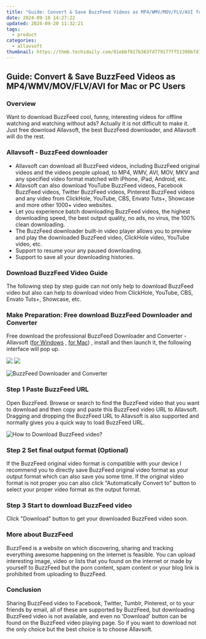 ```yaml
---
title: "Guide: Convert & Save BuzzFeed Videos as MP4/WMV/MOV/FLV/AVI for Mac or PC Users"
date: 2024-09-18 14:27:22
updated: 2024-09-20 11:32:21
tags:
  - product
categories:
  - allavsoft
thumbnail: https://thmb.techidaily.com/81ebbf817b363fd779177ff51390b7d133960a10883de886d722f86edd02f3d2.jpg
---
```


## Guide: Convert & Save BuzzFeed Videos as MP4/WMV/MOV/FLV/AVI for Mac or PC Users

### Overview

Want to download BuzzFeed cool, funny, interesting videos for offline watching and watching without ads? Actually it is not difficult to make it. Just free download Allavsoft, the best BuzzFeed downloader, and Allavsoft will do the rest.

### Allavsoft - BuzzFeed downloader

* Allavsoft can download all BuzzFeed videos, including BuzzFeed original videos and the videos people upload, to MP4, WMV, AVI, MOV, MKV and any specified video format matched with iPhone, iPad, Android, etc.
* Allavsoft can also download YouTube BuzzFeed videos, Facebook BuzzFeed videos, Twitter BuzzFeed videos, Pinterest BuzzFeed videos and any video from ClickHole, YouTube, CBS, Envato Tuts+, Showcase and more other 1000+ video websites.
* Let you experience batch downloading BuzzFeed videos, the highest downloading speed, the best output quality, no ads, no virus, the 100% clean downloading.
* The BuzzFeed downloader built-in video player allows you to preview and play the downloaded BuzzFeed video, ClickHole video, YouTube video, etc.
* Support to resume your any paused downloading.
* Support to save all your downloading histories.

### Download BuzzFeed Video Guide

The following step by step guide can not only help to download BuzzFeed video but also can help to download video from ClickHole, YouTube, CBS, Envato Tuts+, Showcase, etc.

### Make Preparation: Free download BuzzFeed Downloader and Converter

Free download the professional BuzzFeed Downloader and Converter - Allavsoft ([for Windows](https://tools.techidaily.com/allavsoft/products/) , [for Mac](https://tools.techidaily.com/allavsoft/products/)) , install and then launch it, the following interface will pop up.

[![](https://www.allavsoft.com/how-to/../images/how-to/free-download-win.jpg)](https://tools.techidaily.com/allavsoft/products/) [![](https://www.allavsoft.com/how-to/../images/how-to/free-download-mac.jpg)](https://tools.techidaily.com/allavsoft/products/)

![BuzzFeed Downloader and Converter](https://www.allavsoft.com/how-to/../images/allavsoft/screen-shot-600.jpg)

### Step 1 Paste BuzzFeed URL

Open BuzzFeed. Browse or search to find the BuzzFeed video that you want to download and then copy and paste this BuzzFeed video URL to Allavsoft. Dragging and dropping the BuzzFeed URL to Allavsoft is also supported and normally gives you a quick way to load BuzzFeed URL.

![How to Download BuzzFeed video?](https://www.allavsoft.com/how-to/../images/how-to/download-rtmp-video/download-rtmp-video.jpg)

### Step 2 Set final output format (Optional)

If the BuzzFeed original video format is compatible with your device I recommend you to directly save BuzzFeed original video format as your output format which can also save you some time. If the original video format is not proper you can also click "Automatically Convert to" button to select your proper video format as the output format.

### Step 3 Start to download BuzzFeed video

Click "Download" button to get your downloaded BuzzFeed video soon.

### More about BuzzFeed

BuzzFeed is a website on which discovering, sharing and tracking everything awesome happening on the internet is feasible. You can upload interesting image, video or lists that you found on the internet or made by yourself to BuzzFeed but the porn content, spam content or your blog link is prohibited from uploading to BuzzFeed.

### Conclusion

Sharing BuzzFeed video to Facebook, Twitter, Tumblr, Pinterest, or to your friends by email, all of these are supported by BuzzFeed, but downloading BuzzFeed video is not available, and even no 'Download' button can be found on the BuzzFeed video playing page. So if you want to download not the only choice but the best choice is to choose Allavsoft.

<ins class="adsbygoogle"
     style="display:block"
     data-ad-format="autorelaxed"
     data-ad-client="ca-pub-7571918770474297"
     data-ad-slot="1223367746"></ins>



<ins class="adsbygoogle"
     style="display:block"
     data-ad-client="ca-pub-7571918770474297"
     data-ad-slot="8358498916"
     data-ad-format="auto"
     data-full-width-responsive="true"></ins>
